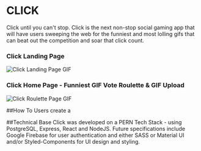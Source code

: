 # CLICK
Click until you can't stop. Click is the next non-stop social gaming app that will have users sweeping the web for the funniest and most lolling gifs that can beat out the competition and soar that click count.


### Click Landing Page
![Click Landing Page GIF](Frontend/click/src/Public/Images/ClickLandingPage.gif)


### Click Home Page - Funniest GIF Vote Roulette & GIF Upload
![Click Roulette Page GIF](Frontend/click/src/Public/Images/ClickRoulettePage.gif)


##How To
Users create a 


##Technical Base
Click was developed on a PERN Tech Stack - using PostgreSQL, Express, React and NodeJS. Future specifications include Google Firebase for user authentication and either SASS or Material UI and/or Styled-Components for UI design and styling. 

